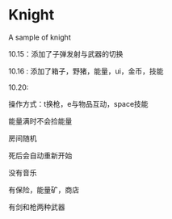 # Knight
A sample of knight

10.15：添加了子弹发射与武器的切换

10.16 : 添加了箱子，野猪，能量，ui，金币，技能

10.20:

操作方式：t换枪，e与物品互动，space技能

能量满时不会捡能量

房间随机

死后会自动重新开始

没有音乐

有保险，能量矿，商店

有剑和枪两种武器

